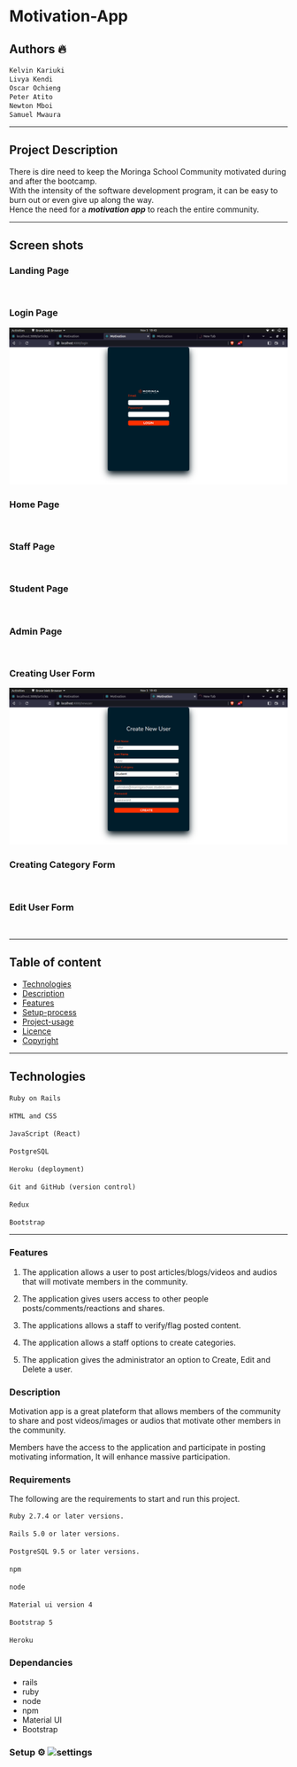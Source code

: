 # **Motivation-App**

## **Authors** :fire:


    Kelvin Kariuki 
    Livya Kendi 
    Oscar Ochieng
    Peter Atito
    Newton Mboi
    Samuel Mwaura

---

## Project Description

There is dire need to keep the Moringa School Community motivated during and after the bootcamp. <br> With the intensity of the software development program, it can be easy to burn out or even give up along the way. <br> Hence the need for a ***motivation app*** to reach the entire community.

---

## Screen shots

### Landing Page
<br>

### Login Page

![Login](./Resources/Login.png)

### Home Page
<br>

### Staff Page
<br>

### Student Page
<br>

### Admin Page
<br>

### Creating User Form
![CreatingForm](./Resources/CreateUser.png)
### Creating Category Form
<br>

### Edit User Form
<br>

---
## Table of content

- [Technologies](#technologies)
- [Description](#description)
- [Features](#features)
- [Setup-process](#setup_process)
- [Project-usage](#project-usage)
- [Licence](#licence)
- [Copyright](#copyright)

---

## Technologies


    Ruby on Rails

    HTML and CSS

    JavaScript (React)

    PostgreSQL

    Heroku (deployment)

    Git and GitHub (version control)

    Redux

    Bootstrap

---

### Features

1. The application allows a user to post articles/blogs/videos and audios that will motivate members in the community.

2. The application gives users access to other people posts/comments/reactions and shares.

3. The applications allows a staff to verify/flag posted content.

4. The application allows a staff options to create categories.

5. The application gives the administrator an option to Create, Edit and Delete a user.

### Description

Motivation app is a great plateform that allows members of the community to share and post videos/images or audios that motivate other members in the community.<br>

Members have the access to the application and participate in posting motivating information, It will enhance massive participation.

### Requirements

The following are the requirements to start and run this project.

    Ruby 2.7.4 or later versions.

    Rails 5.0 or later versions.

    PostgreSQL 9.5 or later versions.

    npm

    node

    Material ui version 4

    Bootstrap 5

    Heroku

### Dependancies
* rails <br>
*  ruby <br>
*  node <br>
*  npm <br>
*  Material UI <br>
*  Bootstrap <br>

### Setup ⚙️ ![settings](https://thumbs.dreamstime.com/b/wrench-gear-cogwheel-vector-icon-settings-illustration-symbol-configuration-sign-options-logo-wrench-gear-cogwheel-vector-160757129.jpg)


